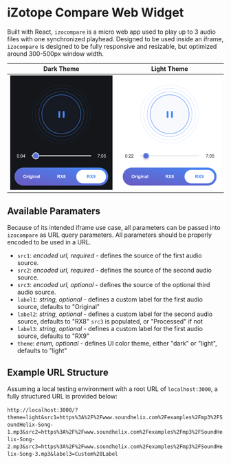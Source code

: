 # iZotope Compare Web Widget

Built with React, `izocompare` is a micro web app used to play up to 3 audio files with one synchronized playhead. Designed to be used inside an iframe, `izocompare` is designed to be fully responsive and resizable, but optimized around 300-500px window width.

|                 Dark Theme                 |                 Light Theme                  |
| :----------------------------------------: | :------------------------------------------: |
| ![Preview - Dark Theme](/preview_dark.png) | ![Preview - Light Theme](/preview_light.png) |

## Available Paramaters

Because of its intended iframe use case, all parameters can be passed into `izocompare` as URL query parameters. All parameters should be properly encoded to be used in a URL.

- `src1`: _encoded url, required_ - defines the source of the first audio source.
- `src2`: _encoded url, required_ - defines the source of the second audio source.
- `src3`: _encoded url, optional_ - defines the source of the optional third audio source.
- `label1`: _string, optional_ - defines a custom label for the first audio source, defaults to "Original"
- `label2`: _string, optional_ - defines a custom label for the second audio source, defaults to "RX8" `src3` is populated, or "Processed" if not
- `label3`: _string, optional_ - defines a custom label for the first audio source, defaults to "RX9"
- `theme`: _enum, optional_ - defines UI color theme, either "dark" or "light", defaults to "light"

## Example URL Structure

Assuming a local testing environment with a root URL of `localhost:3000`, a fully structured URL is provided below:

`http://localhost:3000/?theme=light&src1=https%3A%2F%2Fwww.soundhelix.com%2Fexamples%2Fmp3%2FSoundHelix-Song-1.mp3&src2=https%3A%2F%2Fwww.soundhelix.com%2Fexamples%2Fmp3%2FSoundHelix-Song-2.mp3&src3=https%3A%2F%2Fwww.soundhelix.com%2Fexamples%2Fmp3%2FSoundHelix-Song-3.mp3&label3=Custom%20Label`
